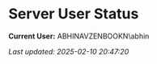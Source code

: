 ﻿# Server User Status

**Current User:** ABHINAVZENBOOKN\abhin

_Last updated: 2025-02-10 20:47:20_
